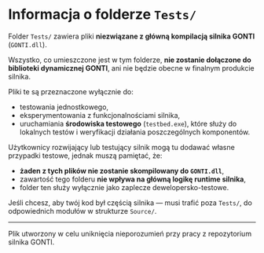 # Informacja o folderze `Tests/`

Folder `Tests/` zawiera pliki **niezwiązane z główną kompilacją silnika GONTI** (`GONTI.dll`).  

Wszystko, co umieszczone jest w tym folderze, **nie zostanie dołączone do biblioteki dynamicznej GONTI**, ani nie będzie obecne w finalnym produkcie silnika.

Pliki te są przeznaczone wyłącznie do:
- testowania jednostkowego,
- eksperymentowania z funkcjonalnościami silnika,
- uruchamiania **środowiska testowego** (`testbed.exe`), które służy do lokalnych testów i weryfikacji działania poszczególnych komponentów.

Użytkownicy rozwijający lub testujący silnik mogą tu dodawać własne przypadki testowe, jednak muszą pamiętać, że:
- **żaden z tych plików nie zostanie skompilowany do `GONTI.dll`**,  
- zawartość tego folderu **nie wpływa na główną logikę runtime silnika**,  
- folder ten służy wyłącznie jako zaplecze dewelopersko-testowe.

Jeśli chcesz, aby twój kod był częścią silnika — musi trafić poza `Tests/`, do odpowiednich modułów w strukturze `Source/`.

---
Plik utworzony w celu uniknięcia nieporozumień przy pracy z repozytorium silnika GONTI.
